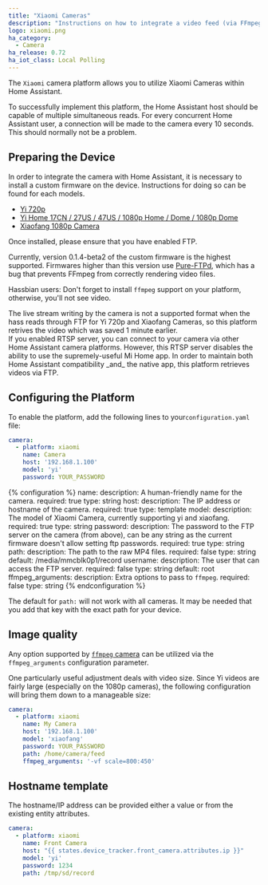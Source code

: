 ```yaml
---
title: "Xiaomi Cameras"
description: "Instructions on how to integrate a video feed (via FFmpeg) as a camera within Home Assistant."
logo: xiaomi.png
ha_category:
  - Camera
ha_release: 0.72
ha_iot_class: Local Polling
---
```


The `Xiaomi` camera platform allows you to utilize Xiaomi Cameras within Home Assistant.

To successfully implement this platform, the Home Assistant host should be capable of multiple simultaneous reads. For every concurrent Home Assistant user, a connection will be made to the camera every 10 seconds. This should normally not be a problem.

## Preparing the Device

In order to integrate the camera with Home Assistant, it is necessary to install a custom firmware on the device. Instructions for doing so can be found for each models.

* [Yi 720p](https://github.com/fritz-smh/yi-hack)
* [Yi Home 17CN / 27US / 47US / 1080p Home / Dome / 1080p Dome](https://github.com/shadow-1/yi-hack-v3)
* [Xiaofang 1080p Camera](https://github.com/samtap/fang-hacks)

Once installed, please ensure that you have enabled FTP.

<div class='note warning'>

Currently, version 0.1.4-beta2 of the custom firmware is the highest supported. Firmwares higher than this version use [Pure-FTPd](https://www.pureftpd.org/project/pure-ftpd), which has a bug that prevents FFmpeg from correctly rendering video files.

</div>

<div class='note warning'>

Hassbian users: Don't forget to install `ffmpeg` support on your platform, otherwise, you'll not see video.

</div>

<div class='note warning'>
The live stream writing by the camera is not a supported format when the hass reads through FTP for Yi 720p and Xiaofang Cameras, so this platform retrives the video which was saved 1 minute earlier.
</div>

<div class='note warning'>
If you enabled RTSP server, you can connect to your camera via other Home Assistant camera platforms. However, this RTSP server disables the ability to use the supremely-useful Mi Home app. In order to maintain both Home Assistant compatibility _and_ the native app, this platform retrieves videos via FTP.
</div>

## Configuring the Platform

To enable the platform, add the following lines to your`configuration.yaml` file:

```yaml
camera:
  - platform: xiaomi
    name: Camera
    host: '192.168.1.100'
    model: 'yi'
    password: YOUR_PASSWORD
```

{% configuration %}
name:
  description: A human-friendly name for the camera.
  required: true
  type: string
host:
  description: The IP address or hostname of the camera.
  required: true
  type: template
model:
  description: The model of Xiaomi Camera, currently supporting yi and xiaofang.
  required: true
  type: string
password:
  description: The password to the FTP server on the camera (from above), can be any string as the current firmware doesn't allow setting ftp passwords.
  required: true
  type: string
path:
  description: The path to the raw MP4 files.
  required: false
  type: string
  default: /media/mmcblk0p1/record
username:
  description: The user that can access the FTP server.
  required: false
  type: string
  default: root
ffmpeg_arguments:
  description: Extra options to pass to `ffmpeg`.
  required: false
  type: string
{% endconfiguration %}

<div class='note'>

The default for `path:` will not work with all cameras. It may be needed that you add that key with the exact path for your device.

</div>

## Image quality

Any option supported by [`ffmpeg` camera](/integrations/camera.ffmpeg/) can be utilized via the `ffmpeg_arguments` configuration parameter.

One particularly useful adjustment deals with video size. Since Yi videos are fairly large (especially on the 1080p cameras), the following configuration will bring them down to a manageable size:

```yaml
camera:
  - platform: xiaomi
    name: My Camera
    host: '192.168.1.100'
    model: 'xiaofang'
    password: YOUR_PASSWORD
    path: /home/camera/feed
    ffmpeg_arguments: '-vf scale=800:450'
```
## Hostname template

The hostname/IP address can be provided either a value or from the existing entity attributes.

```yaml
camera:
  - platform: xiaomi
    name: Front Camera
    host: "{{ states.device_tracker.front_camera.attributes.ip }}"
    model: 'yi'
    password: 1234
    path: /tmp/sd/record
```
